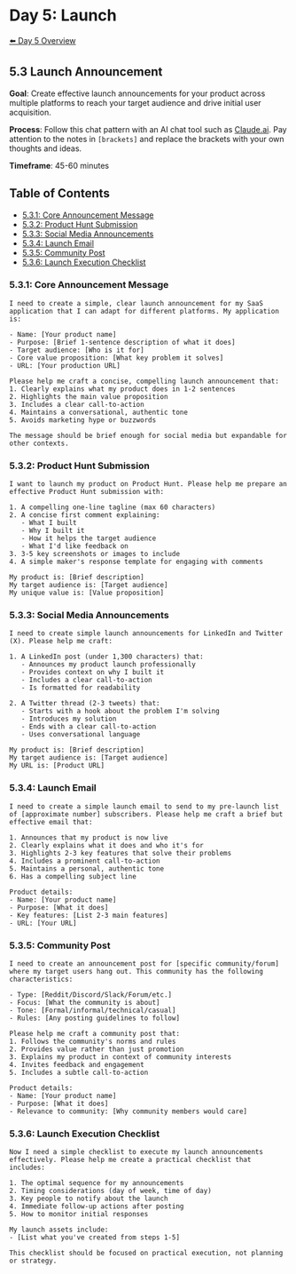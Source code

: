 # Day 5: Launch 

[⬅️ Day 5 Overview](README.md)

## 5.3 Launch Announcement

**Goal**: Create effective launch announcements for your product across multiple platforms to reach your target audience and drive initial user acquisition.

**Process**: Follow this chat pattern with an AI chat tool such as [Claude.ai](https://www.claude.ai). Pay attention to the notes in `[brackets]` and replace the brackets with your own thoughts and ideas.

**Timeframe**: 45-60 minutes

## Table of Contents
- [5.3.1: Core Announcement Message](#531-core-announcement-message)
- [5.3.2: Product Hunt Submission](#532-product-hunt-submission)
- [5.3.3: Social Media Announcements](#533-social-media-announcements)
- [5.3.4: Launch Email](#534-launch-email)
- [5.3.5: Community Post](#535-community-post)
- [5.3.6: Launch Execution Checklist](#536-launch-execution-checklist)

### 5.3.1: Core Announcement Message

```
I need to create a simple, clear launch announcement for my SaaS application that I can adapt for different platforms. My application is:

- Name: [Your product name]
- Purpose: [Brief 1-sentence description of what it does]
- Target audience: [Who is it for]
- Core value proposition: [What key problem it solves]
- URL: [Your production URL]

Please help me craft a concise, compelling launch announcement that:
1. Clearly explains what my product does in 1-2 sentences
2. Highlights the main value proposition 
3. Includes a clear call-to-action
4. Maintains a conversational, authentic tone
5. Avoids marketing hype or buzzwords

The message should be brief enough for social media but expandable for other contexts.
```

### 5.3.2: Product Hunt Submission

```
I want to launch my product on Product Hunt. Please help me prepare an effective Product Hunt submission with:

1. A compelling one-line tagline (max 60 characters)
2. A concise first comment explaining:
   - What I built
   - Why I built it
   - How it helps the target audience
   - What I'd like feedback on
3. 3-5 key screenshots or images to include
4. A simple maker's response template for engaging with comments

My product is: [Brief description]
My target audience is: [Target audience]
My unique value is: [Value proposition]
```

### 5.3.3: Social Media Announcements

```
I need to create simple launch announcements for LinkedIn and Twitter (X). Please help me craft:

1. A LinkedIn post (under 1,300 characters) that:
   - Announces my product launch professionally
   - Provides context on why I built it
   - Includes a clear call-to-action
   - Is formatted for readability

2. A Twitter thread (2-3 tweets) that:
   - Starts with a hook about the problem I'm solving
   - Introduces my solution
   - Ends with a clear call-to-action
   - Uses conversational language

My product is: [Brief description]
My target audience is: [Target audience]
My URL is: [Product URL]
```

### 5.3.4: Launch Email

```
I need to create a simple launch email to send to my pre-launch list of [approximate number] subscribers. Please help me craft a brief but effective email that:

1. Announces that my product is now live
2. Clearly explains what it does and who it's for
3. Highlights 2-3 key features that solve their problems
4. Includes a prominent call-to-action
5. Maintains a personal, authentic tone
6. Has a compelling subject line

Product details:
- Name: [Your product name]
- Purpose: [What it does]
- Key features: [List 2-3 main features]
- URL: [Your URL]
```

### 5.3.5: Community Post

```
I need to create an announcement post for [specific community/forum] where my target users hang out. This community has the following characteristics:

- Type: [Reddit/Discord/Slack/Forum/etc.]
- Focus: [What the community is about]
- Tone: [Formal/informal/technical/casual]
- Rules: [Any posting guidelines to follow]

Please help me craft a community post that:
1. Follows the community's norms and rules
2. Provides value rather than just promotion
3. Explains my product in context of community interests
4. Invites feedback and engagement
5. Includes a subtle call-to-action

Product details:
- Name: [Your product name]
- Purpose: [What it does]
- Relevance to community: [Why community members would care]
```

### 5.3.6: Launch Execution Checklist

```
Now I need a simple checklist to execute my launch announcements effectively. Please help me create a practical checklist that includes:

1. The optimal sequence for my announcements
2. Timing considerations (day of week, time of day)
3. Key people to notify about the launch
4. Immediate follow-up actions after posting
5. How to monitor initial responses

My launch assets include:
- [List what you've created from steps 1-5]

This checklist should be focused on practical execution, not planning or strategy.
``` 